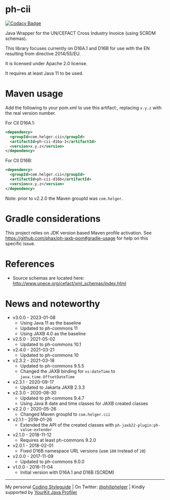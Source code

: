 # ph-cii

[![Codacy Badge](https://api.codacy.com/project/badge/Grade/5a5b1e7c59124d0a8922ceb5838a1ea3)](https://www.codacy.com/app/philip/ph-cii?utm_source=github.com&utm_medium=referral&utm_content=phax/ph-cii&utm_campaign=badger)

Java Wrapper for the UN/CEFACT Cross Industry Invoice (using SCRDM schemas).

This library focuses currently on D16A.1 and D16B for use with the EN resulting from directive 2014/55/EU.

It is licensed under Apache 2.0 license.

It requires at least Java 11 to be used.


# Maven usage

Add the following to your pom.xml to use this artifact:, replacing `x.y.z` with the real version number.

For CII D16A.1:

```xml
<dependency>
  <groupId>com.helger.cii</groupId>
  <artifactId>ph-cii-d16a-1</artifactId>
  <version>x.y.z</version>
</dependency>
```

For CII D16B:

```xml
<dependency>
  <groupId>com.helger.cii</groupId>
  <artifactId>ph-cii-d16b</artifactId>
  <version>x.y.z</version>
</dependency>
```

Note: prior to v2.2.0 the Maven groupId was `com.helger`.

#
# Gradle considerations

This project relies on JDK version based Maven profile activation.
See https://github.com/phax/ph-jaxb-pom#gradle-usage for help on this specific issue. 

# References

* Source schemas are located here: http://www.unece.org/cefact/xml_schemas/index.html

# News and noteworthy

* v3.0.0 - 2023-01-08
    * Using Java 11 as the baseline
    * Updated to ph-commons 11
    * Using JAXB 4.0 as the baseline
* v2.5.0 - 2021-05-02
    * Updated to ph-commons 10.1
* v2.4.0 - 2021-03-21
    * Updated to ph-commons 10
* v2.3.2 - 2021-03-18
    * Updated to ph-commons 9.5.5
    * Changed the JAXB binding for `xs:dateTime` to `java.time.OffsetDateTime`
* v2.3.1 - 2020-09-17
    * Updated to Jakarta JAXB 2.3.3
* v2.3.0 - 2020-08-30
    * Updated to ph-commons 9.4.7
    * Using Java 8 date and time classes for JAXB created classes
* v2.2.0 - 2020-05-26
    * Changed Maven groupId to `com.helger.cii`
* v2.1.1 - 2019-01-26
    * Extended the API of the created classes with `ph-jaxb22-plugin:ph-value-extender`
* v2.1.0 - 2018-11-12
    * Requires at least ph-commons 9.2.0
* v2.0.1 - 2018-02-01
    * Fixed D16B namespace URL versions (use `100` instead of `20`)
* v2.0.0 - 2017-11-09
    * Updated to ph-commons 9.0.0
* v1.0.0 - 2016-11-04
    * Initial version with D16A.1 and D16B (SCRDM)

---

My personal [Coding Styleguide](https://github.com/phax/meta/blob/master/CodingStyleguide.md) |
On Twitter: <a href="https://twitter.com/philiphelger">@philiphelger</a> |
Kindly supported by [YourKit Java Profiler](https://www.yourkit.com)